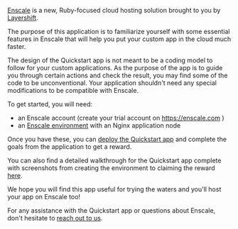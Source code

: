 [Enscale](https://enscale.com) is a new, Ruby-focused cloud hosting solution brought to you by [Layershift](https://enscale.com/about-us).

The purpose of this application is to familiarize yourself with some essential features in Enscale that will help you put your custom app in the cloud much faster.

The design of the Quickstart app is not meant to be a coding model to follow for your custom applications. As the purpose of the app is to guide you through certain actions and check the result, you may find some of the code to be unconventional. Your application shouldn't need any special modifications to be compatible with Enscale.

To get started, you will need:

- an Enscale account (create your trial account on https://enscale.com )
- an [Enscale environment](https://www.enscale.com/docs/10/getting-started/create-environment) with an Nginx application node

Once you have these, you can [deploy the Quickstart app](https://www.enscale.com/docs/10/deployments/git) and complete the goals from the application to get a reward.

You can also find a detailed walkthrough for the Quickstart app complete with screenshots from creating the environment to claiming the reward [here](https://www.enscale.com/docs/10/account-and-billing/trial-account/quickstart-app).

We hope you will find this app useful for trying the waters and you'll host your app on Enscale too!

For any assistance with the Quickstart app or questions about Enscale, don't hesitate to [reach out to us](https://enscale.com/support).
